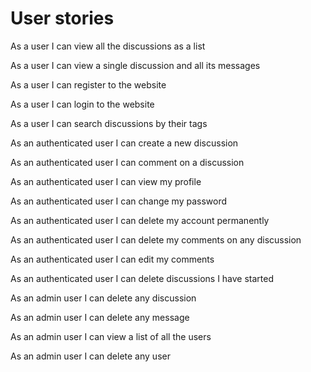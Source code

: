 # User stories

   As a user I can view all the discussions as a list

   As a user I can view a single discussion and all its messages

   As a user I can register to the website

   As a user I can login to the website
   
   As a user I can search discussions by their tags

   As an authenticated user I can create a new discussion
   
   As an authenticated user I can comment on a discussion
   
   As an authenticated user I can view my profile
   
   As an authenticated user I can change my password
   
   As an authenticated user I can delete my account permanently
   
   As an authenticated user I can delete my comments on any discussion
   
   As an authenticated user I can edit my comments
   
   As an authenticated user I can delete discussions I have started
   
   As an admin user I can delete any discussion
   
   As an admin user I can delete any message
   
   As an admin user I can view a list of all the users
   
   As an admin user I can delete any user
   
